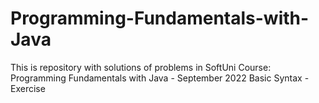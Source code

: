 # Programming-Fundamentals-with-Java
This is repository with solutions of problems in SoftUni Course: Programming Fundamentals with Java - September 2022
Basic Syntax - Exercise